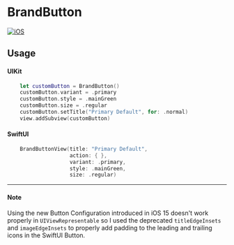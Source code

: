 
# BrandButton

[![iOS](https://github.com/alielsokary/BrandButton/actions/workflows/iOS.yml/badge.svg)](https://github.com/alielsokary/BrandButton/actions/workflows/iOS.yml)

## Usage

#### UIKit

```Swift
    let customButton = BrandButton()
    customButton.variant = .primary
    customButton.style = .mainGreen
    customButton.size = .regular
    customButton.setTitle("Primary Default", for: .normal)
    view.addSubview(customButton)
```

#### SwiftUI

```Swift
    BrandButtonView(title: "Primary Default",
                    action: { },
                    variant: .primary,
                    style: .mainGreen,
                    size: .regular)
```

---
#### Note
Using the new Button Configuration introduced in iOS 15 doesn't work properly in `UIViewRepresentable` so I used the deprecated `titleEdgeInsets` and `imageEdgeInsets` to properly add padding to the leading and trailing icons in the SwiftUI Button.
